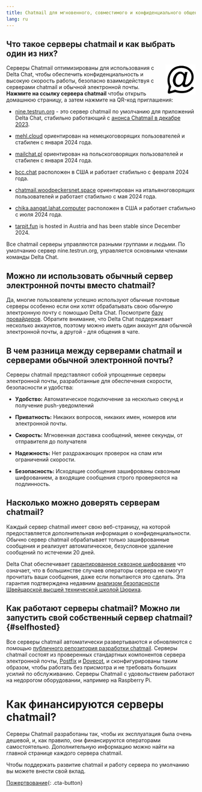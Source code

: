 ```yaml
---
title: Chatmail для мгновенного, совместимого и конфиденциального общения
lang: ru
---
```



## Что такое серверы chatmail и как выбрать один из них? 

<img alt="Chatmail logo" src="../assets/logos/chatmail.svg" width="80" style="float:right;" />

Серверы Chatmail оптимизированы для использования с Delta Chat, 
чтобы обеспечить конфиденциальность и высокую скорость работы, 
безопасно взаимодействуя с серверами chatmail и обычной электронной почты. 
**Нажмите на ссылку сервера chatmail** чтобы открыть домашнюю страницу, а затем нажмите на QR-код приглашения: 

- [nine.testrun.org](https://nine.testrun.org) - это сервер chatmail по умолчанию
  для приложений Delta Chat, стабильно работающий с [анонса Chatmail в декабре 2023](https://delta.chat/en/2023-12-13-chatmail).

- [mehl.cloud](https://mehl.cloud) ориентирован на немецкоговорящих
  пользователей и стабилен с января 2024 года.

- [mailchat.pl](https://mailchat.pl) ориентирован на польскоговорящих
  пользователей и стабилен с января 2024 года.

- [bcc.chat](https://bcc.chat) расположен в США
  и работает стабильно с февраля 2024 года.

- [chatmail.woodpeckersnet.space](https://chatmail.woodpeckersnest.space/)
  ориентирован на итальяноговорящих пользователей 
  и работает стабильно с мая 2024 года.

- [chika.aangat.lahat.computer](https://chika.aangat.lahat.computer/)
  расположен в США и работает стабильно с июля 2024 года.

- [tarpit.fun](https://tarpit.fun)
  is hosted in Austria and has been stable since December 2024.

Все chatmail серверы управляются разными группами и людьми. 
По умолчанию сервер nine.testrun.org, управляется основными членами команды Delta Chat. 

## Можно ли использовать обычный сервер электронной почты вместо chatmail?

Да, многие пользователи успешно используют обычные почтовые серверы
особенно если они хотят обрабатывать свою обычную электронную почту с помощью Delta Chat.
Посмотрите [базу провайдеров](https://providers.delta.chat).
Обратите внимание, что Delta Chat поддерживает несколько аккаунтов, поэтому
можно иметь один аккаунт для обычной электронной почты,
а другой - для общения в чате.


## В чем разница между серверами chatmail и серверами обычной электронной почты?

Серверы chatmail представляют собой упрощенные серверы электронной почты, разработанные для обеспечения скорости, безопасности и удобства:

- **Удобство:** Автоматическое подключение за несколько секунд и получение push-уведомлений

- **Приватность:** Никаких вопросов, никаких имен, номеров или электронной почты.

- **Скорость:** Мгновенная доставка сообщений, менее секунды, от отправителя до получателя

- **Надежность:** Нет раздражающих проверок на спам или ограничений скорости.

- **Безопасность:** Исходящие сообщения зашифрованы сквозным шифрованием,
  а входящие сообщения строго проверяются на подлинность.


## Насколько можно доверять серверам chatmail?

Каждый сервер chatmail имеет свою веб-страницу, на которой предоставляется дополнительная информация о конфиденциальности.
Обычно сервер chatmail обрабатывает только зашифрованные сообщения и
реализует автоматическое, безусловное удаление сообщений по истечении 20 дней.

Delta Chat обеспечивает [гарантированное сквозное шифрование](https://delta.chat/en/2023-11-23-jumbo-42)
что означает, что в большинстве случаев операторы сервера не смогут прочитать ваши сообщения, даже если попытаются это сделать.
Эта гарантия подтверждена недавним [анализом безопасности Швейцарской высшей технической школой Цюриха](https://delta.chat/en/2024-03-25-crypto-analysis-securejoin).


## Как работают серверы chatmail? Можно ли запустить свой собственный сервер chatmail? {#selfhosted}

Все серверы chatmail автоматически развертываются и обновляются с помощью
[публичного репозитория разработки chatmail](https://github.com/deltachat/chatmail).
Серверы chatmail состоят из проверенных стандартных компонентов сервера электронной почты,
[Postfix](https://postfix.org) и [Dovecot](https://dovecot.org),
и сконфигурированы таким образом, чтобы работать без присмотра и не требовать больших усилий по обслуживанию.
Серверы Chatmail с удовольствием работают на недорогом оборудовании, например на Raspberry Pi.


# Как финансируются серверы chatmail?

Серверы Chatmail разработаны так, чтобы их эксплуатация была очень дешевой,
и, как правило, они финансируются операторами самостоятельно.
Дополнительную информацию можно найти на главной странице каждого сервера chatmail.

Чтобы поддержать развитие chatmail и работу сервера по умолчанию
вы можете внести свой вклад.

[Пожертвование](donate){: .cta-button}

